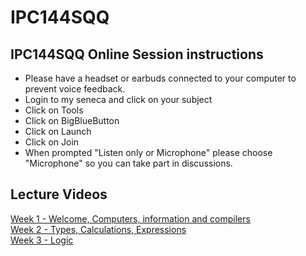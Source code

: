 # IPC144SQQ

## IPC144SQQ Online Session instructions

- Please have a headset or earbuds connected to your computer to prevent voice feedback. <br />
- Login to my seneca and click on your subject <br />
- Click on Tools <br />
- Click on BigBlueButton <br />
- Click on Launch <br />
- Click on Join <br />
- When prompted "Listen only or Microphone" please choose "Microphone" so you can take part in discussions. <br />


## Lecture Videos
[Week 1 - Welcome, Computers, information and compilers](https://www.youtube.com/watch?v=81jp_4qNX1w) <br />
[Week 2 - Types, Calculations, Expressions](https://www.youtube.com/watch?v=-R1qzFXkGSo) <br />
[Week 3 - Logic](https://www.youtube.com/watch?v=o0MC3PBuxaw) <br />

